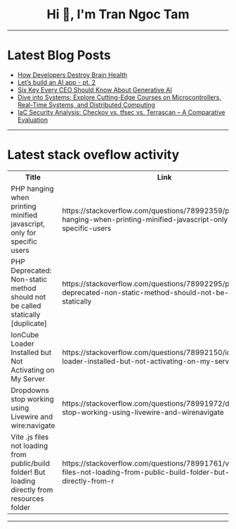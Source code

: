 <h1 align="center">Hi 👋, I'm Tran Ngoc Tam</h1>

---

# Latest Blog Posts 
<!-- BLOG-POST-LIST:START -->
- [How Developers Destroy Brain Health](https://dev.to/ssukhpinder/how-developers-destroy-brain-health-4kgd)
- [Let’s build an AI app - pt. 2](https://dev.to/savannah_norem/lets-build-an-ai-app-pt-2-2e77)
- [Six Key Every CEO Should Know About Generative AI](https://dev.to/nisargshah/six-key-every-ceo-should-know-about-generative-ai-53bj)
- [Dive into Systems: Explore Cutting-Edge Courses on Microcontrollers, Real-Time Systems, and Distributed Computing](https://dev.to/getvm/dive-into-systems-explore-cutting-edge-courses-on-microcontrollers-real-time-systems-and-distributed-computing-42i1)
- [IaC Security Analysis: Checkov vs. tfsec vs. Terrascan – A Comparative Evaluation](https://dev.to/anshul_kichara/iac-security-analysis-checkov-vs-tfsec-vs-terrascan-a-comparative-evaluation-2a1g)
<!-- BLOG-POST-LIST:END -->

---

# Latest stack oveflow activity
<table>
  <tr><th>Title</th><th>Link</th></tr>
  <!-- STACKOVERFLOW:START --><tr><td>PHP hanging when printing minified javascript, only for specific users</td><td>https://stackoverflow.com/questions/78992359/php-hanging-when-printing-minified-javascript-only-for-specific-users</td></tr><tr><td>PHP Deprecated: Non-static method should not be called statically [duplicate]</td><td>https://stackoverflow.com/questions/78992295/php-deprecated-non-static-method-should-not-be-called-statically</td></tr><tr><td>IonCube Loader Installed but Not Activating on My Server</td><td>https://stackoverflow.com/questions/78992150/ioncube-loader-installed-but-not-activating-on-my-server</td></tr><tr><td>Dropdowns stop working using Livewire and wire:navigate</td><td>https://stackoverflow.com/questions/78991972/dropdowns-stop-working-using-livewire-and-wirenavigate</td></tr><tr><td>Vite .js files not loading from public/build folder! But loading directly from resources folder</td><td>https://stackoverflow.com/questions/78991761/vite-js-files-not-loading-from-public-build-folder-but-loading-directly-from-r</td></tr><!-- STACKOVERFLOW:END -->
</table>

---


